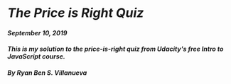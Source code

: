 # _The Price is Right Quiz_
#### _September 10, 2019_
#### _This is my solution to the price-is-right quiz from Udacity's free Intro to JavaScript course._
#### _By Ryan Ben S. Villanueva_